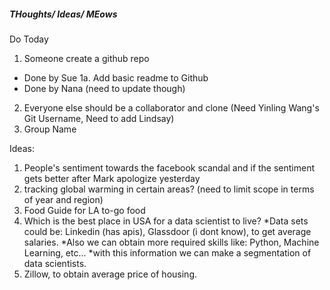 ##### THoughts/ Ideas/ MEows


Do Today


1. Someone create a github repo
  - Done by Sue
   1a. Add basic readme to Github
  - Done by Nana (need to update though)
2. Everyone else should be a collaborator and clone
 (Need Yinling Wang's Git Username, Need to add Lindsay)
3. Group Name


Ideas:

1.  People's sentiment towards the facebook scandal
 and if the sentiment gets better after Mark apologize yesterday
2.  tracking global warming in certain areas? (need to limit scope in terms of year and region)
3.  Food Guide for LA to-go food
4.  Which is the best place in USA for a data scientist to live?
	*Data sets could be: Linkedin (has apis), Glassdoor (i dont know), to get average salaries. 
	*Also we can obtain more required skills like: Python, Machine Learning, etc... 
	*with this information we can make a segmentation of data scientists.
5.  Zillow, to obtain average price of housing.
